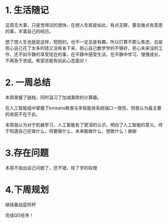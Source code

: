 # 1. 生活随记

这周无大事，只是觉得过的很快，在想人生若是如此，有点无聊，要去做点有意思的事，丰富自己的经历。

想了想人生也就是这样，短短的，也不一定总是有趣，所以打算不那么焦虑，总是担心自己花了太多的钱又没有省下来，担心自己数学学的不够好，担心未来没的工作，还不如平静的享受现在的事，在平静中感受生活，在平静中学习，慢慢成长，不再急于求成。希望总能有如此心态面对！

# 2. 一周总结

本周掌握了链栈，同时温习了加减乘除的计算器。

在人工智能组中掌握了kmeans聚类与多智能体系统端口一致性，但我认为最主要的收获不在于此。

本周我认为对于机器学习，人工智能有了更深的认识，明白了人工智能的意义。终于知道自己在做什么，将要做什么，未来能做什么，想做什么！谢谢

# 3.存在问题

本周不指出自己问题了，还不错，除了学的较慢

# 4.下周规划

继续备战蓝桥杯

完成QG任务！